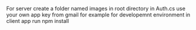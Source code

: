 For server create a folder named images in root directory
in Auth.cs use your own app key from gmail for example for developemnt environment
in client app run npm install 
